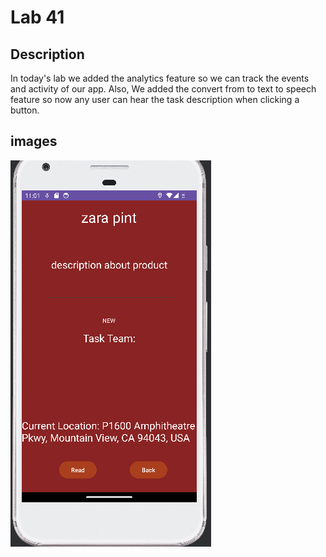 # Lab 41

## Description

In today's lab we added the analytics feature so we can track the events and activity of our app. Also, We added the convert from to text to speech feature
so now any user can hear the task description when clicking a button.

## images

![TextToSpeech](/screenshots/TextToSpeech.png)





